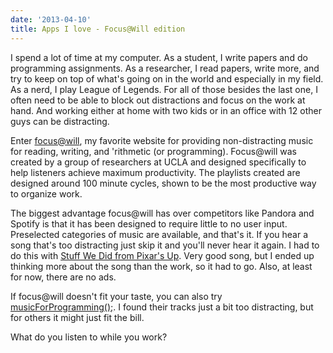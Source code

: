 ```yaml
---
date: '2013-04-10'
title: Apps I love - Focus@Will edition
---
```


I spend a lot of time at my computer. As a student, I write papers and do programming assignments. As a researcher, I read papers, write more, and try to keep on top of what's going on in the world and especially in my field. As a nerd, I play League of Legends. For all of those besides the last one, I often need to be able to block out distractions and focus on the work at hand. And working either at home with two kids or in an office with 12 other guys can be distracting.

Enter <a href="https://www.focusatwill.com/">focus@will</a>, my favorite website for providing non-distracting music for reading, writing, and 'rithmetic (or programming). Focus@will was created by a group of researchers at UCLA and designed specifically to help listeners achieve maximum productivity. The playlists created are designed around 100 minute cycles, shown to be the most productive way to organize work.

The biggest advantage focus@will has over competitors like Pandora and Spotify is that it has been designed to require little to no user input. Preselected categories of music are available, and that's it. If you hear a song that's too distracting just skip it and you'll never hear it again. I had to do this with <a href="https://www.youtube.com/watch?v=Nbrdx6nQQO4">Stuff We Did from Pixar's Up</a>. Very good song, but I ended up thinking more about the song than the work, so it had to go. Also, at least for now, there are no ads.

If focus@will doesn't fit your taste, you can also try <a href="https://musicforprogramming.net/">musicForProgramming();</a>. I found their tracks just a bit too distracting, but for others it might just fit the bill.

What do you listen to while you work?
